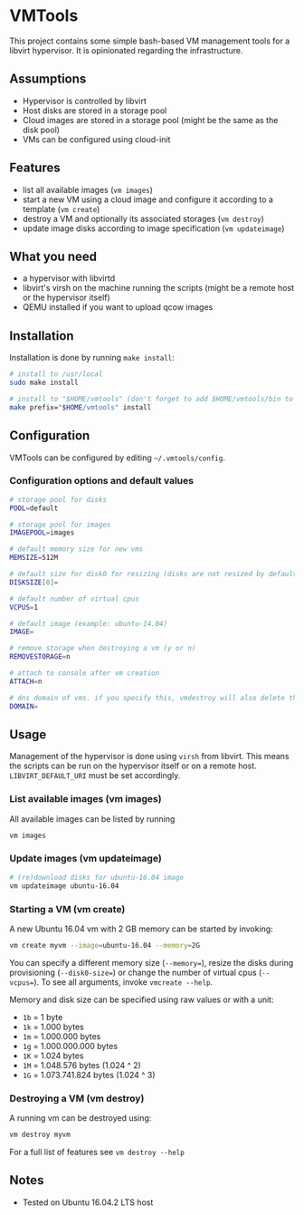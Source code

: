 # VMTools

This project contains some simple bash-based VM management tools for a libvirt hypervisor. It is opinionated regarding
the infrastructure.

## Assumptions

 * Hypervisor is controlled by libvirt
 * Host disks are stored in a storage pool
 * Cloud images are stored in a storage pool (might be the same as the disk pool)
 * VMs can be configured using cloud-init

## Features

 * list all available images (`vm images`)
 * start a new VM using a cloud image and configure it according to a template (`vm create`)
 * destroy a VM and optionally its associated storages (`vm destroy`)
 * update image disks according to image specification (`vm updateimage`)

## What you need

 * a hypervisor with libvirtd
 * libvirt's virsh on the machine running the scripts (might be a remote host or the hypervisor itself)
 * QEMU installed if you want to upload qcow images

## Installation

Installation is done by running `make install`:

```bash
# install to /usr/local
sudo make install

# install to "$HOME/vmtools" (don't forget to add $HOME/vmtools/bin to your path)
make prefix="$HOME/vmtools" install
```

## Configuration

VMTools can be configured by editing `~/.vmtools/config`. 

### Configuration options and default values

```bash
# storage pool for disks
POOL=default

# storage pool for images
IMAGEPOOL=images

# default memory size for new vms
MEMSIZE=512M

# default size for disk0 for resizing (disks are not resized by default, example: 20G)
DISKSIZE[0]=

# default number of virtual cpus
VCPUS=1

# default image (example: ubuntu-14.04)
IMAGE=

# remove storage when destroying a vm (y or n)
REMOVESTORAGE=n

# attach to console after vm creation
ATTACH=n

# dns domain of vms. if you specify this, vmdestroy will also delete the hostkey from ~/.ssh/known_hosts
DOMAIN=
```

## Usage

Management of the hypervisor is done using `virsh` from libvirt. This means the scripts can be run on the hypervisor
itself or on a remote host. `LIBVIRT_DEFAULT_URI` must be set accordingly.

### List available images (vm images)

All available images can be listed by running

```bash
vm images
```

### Update images (vm updateimage)

```bash
# (re)download disks for ubuntu-16.04 image
vm updateimage ubuntu-16.04
```

### Starting a VM (vm create)

A new Ubuntu 16.04 vm with 2 GB memory can be started by invoking:

```bash
vm create myvm --image=ubuntu-16.04 --memory=2G
```

You can specify a different memory size (`--memory=`), resize the disks during provisioning (`--disk0-size=`) or change
the number of virtual cpus (`--vcpus=`). To see all arguments, invoke `vmcreate --help`.

Memory and disk size can be specified using raw values or with a unit:
 * `1b` = 1 byte
 * `1k` = 1.000 bytes
 * `1m` = 1.000.000 bytes
 * `1g` = 1.000.000.000 bytes
 * `1K` = 1.024 bytes
 * `1M` = 1.048.576 bytes (1.024 ^ 2)
 * `1G` = 1.073.741.824 bytes (1.024 ^ 3)

### Destroying a VM (vm destroy)

A running vm can be destroyed using:

```bash
vm destroy myvm
```

For a full list of features see `vm destroy --help`

## Notes

 * Tested on Ubuntu 16.04.2 LTS host

